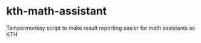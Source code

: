 # kth-math-assistant
Tampermonkey script to make result reporting easier for math assistants as KTH
